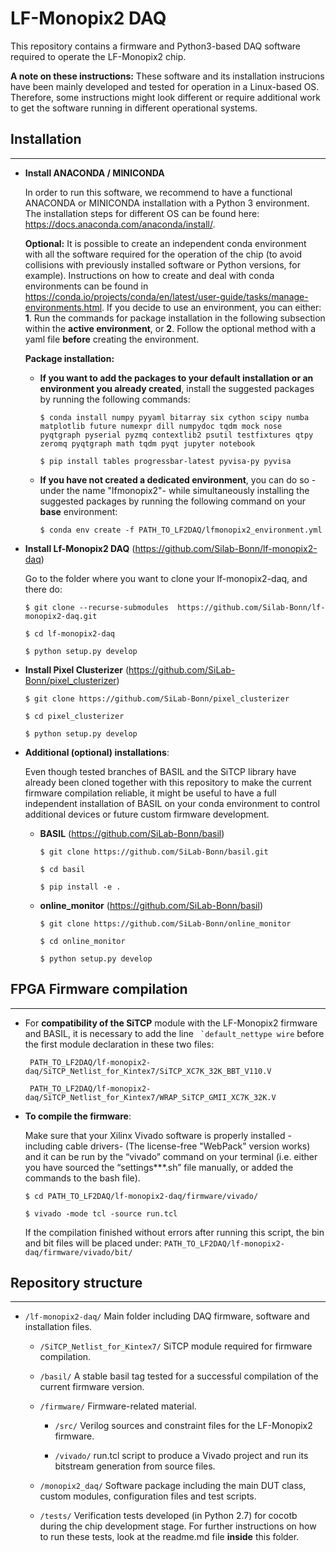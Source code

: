 
LF-Monopix2 DAQ
=====

This repository contains a firmware and Python3-based DAQ software required to operate the LF-Monopix2 chip.  

**A note on these instructions:** These software and its installation instrucions have been mainly developed and tested for operation in a Linux-based OS. Therefore, some instructions might look different or require additional work to get the software running in different operational systems.

## Installation
------

-	**Install ANACONDA / MINICONDA**

    In order to run this software, we recommend to have a functional ANACONDA or MINICONDA installation with a Python 3 environment. The installation steps for different OS can be found here: https://docs.anaconda.com/anaconda/install/. 

     **Optional:** It is possible to create an independent conda environment with all the software required for the operation of the chip (to avoid collisions with previously installed software or Python versions, for example). Instructions on how to create and deal with conda environments can be found in https://conda.io/projects/conda/en/latest/user-guide/tasks/manage-environments.html. If you decide to use an environment, you can either: **1**. Run the commands for package installation in the following subsection within the **active environment**, or **2**. Follow the optional method with a yaml file **before** creating the environment.

    **Package installation:** 
    
    - **If you want to add the packages to your default installation or an environment you already created**, install the suggested packages by running the following commands:

        ``$ conda install numpy pyyaml bitarray six cython scipy numba matplotlib future numexpr dill numpydoc tqdm mock nose pyqtgraph pyserial pyzmq contextlib2 psutil testfixtures qtpy zeromq pyqtgraph math tqdm pyqt jupyter notebook``
        
        ``$ pip install tables progressbar-latest pyvisa-py pyvisa``

    - **If you have not created a dedicated environment**, you can do so -under the name "lfmonopix2"- while simultaneously installing the suggested packages by running the following command on your **base** environment:

        ``$ conda env create -f PATH_TO_LF2DAQ/lfmonopix2_environment.yml``
    
-   **Install Lf-Monopix2 DAQ** (https://github.com/Silab-Bonn/lf-monopix2-daq)

    Go to the folder where you want to clone your lf-monopix2-daq, and there do:

    ``$ git clone --recurse-submodules 	https://github.com/Silab-Bonn/lf-monopix2-daq.git``

    ``$ cd lf-monopix2-daq``

    ``$ python setup.py develop``

-   **Install Pixel Clusterizer** (https://github.com/SiLab-Bonn/pixel_clusterizer)

    ``$ git clone https://github.com/SiLab-Bonn/pixel_clusterizer``
    
    ``$ cd pixel_clusterizer``
    
    ``$ python setup.py develop``

-   **Additional (optional) installations**:

    Even though tested branches of BASIL and the SiTCP library have already been cloned together with this repository to make the current firmware compilation reliable, it might be useful to have a full independent installation of BASIL on your conda environment to control additional devices or future custom firmware development.

    -	**BASIL** (https://github.com/SiLab-Bonn/basil)

        ``$ git clone https://github.com/SiLab-Bonn/basil.git``

        ``$ cd basil``
        
        ``$ pip install -e .``

    -	**online_monitor** (https://github.com/SiLab-Bonn/basil)

        ``$ git clone https://github.com/SiLab-Bonn/online_monitor``

        ``$ cd online_monitor``
        
        ``$ python setup.py develop``
## FPGA Firmware compilation
------

-   For **compatibility of the SiTCP** module with the LF-Monopix2 firmware and BASIL, it is necessary to add the line `` `default_nettype wire`` before the first module declaration in these two files:

    `` PATH_TO_LF2DAQ/lf-monopix2-daq/SiTCP_Netlist_for_Kintex7/SiTCP_XC7K_32K_BBT_V110.V``

    `` PATH_TO_LF2DAQ/lf-monopix2-daq/SiTCP_Netlist_for_Kintex7/WRAP_SiTCP_GMII_XC7K_32K.V``

-   **To compile the firmware**: 

    Make sure that your Xilinx Vivado software is properly installed -including cable drivers- (The license-free "WebPack" version works) and it can be run by the “vivado” command on your terminal (i.e. either you have sourced the “settings***.sh” file manually, or added the commands to the bash file). 

    ``$ cd PATH_TO_LF2DAQ/lf-monopix2-daq/firmware/vivado/`` 

    ``$ vivado -mode tcl -source run.tcl`` 

    If the compilation finished without errors after running this script, the bin and bit files will be placed under: ``PATH_TO_LF2DAQ/lf-monopix2-daq/firmware/vivado/bit/`` 

## Repository structure
------

- ``/lf-monopix2-daq/`` Main folder including DAQ firmware, software and installation files.

    -  ``/SiTCP_Netlist_for_Kintex7/`` SiTCP module required for firmware compilation.

    -  ``/basil/`` A stable basil tag tested for a successful compilation of the current firmware version.

    - ``/firmware/`` Firmware-related material.

        - ``/src/`` Verilog sources and constraint files for the LF-Monopix2 firmware.

        - ``/vivado/`` run.tcl script to produce a Vivado project and run its bitstream generation from source files.

    - ``/monopix2_daq/`` Software package including the main DUT class, custom modules, configuration files and test scripts.

    - ``/tests/`` Verification tests developed (in Python 2.7) for cocotb during the chip development stage. For further instructions on how to run these tests, look at the readme.md file **inside** this folder.


